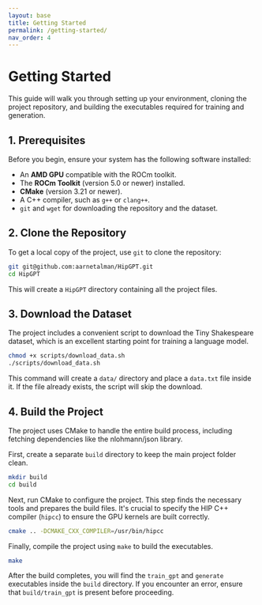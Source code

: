 ```yaml
---
layout: base
title: Getting Started
permalink: /getting-started/
nav_order: 4
---
```


# Getting Started

This guide will walk you through setting up your environment, cloning the project repository, and building the executables required for training and generation.

## 1\. Prerequisites

Before you begin, ensure your system has the following software installed:

  * An **AMD GPU** compatible with the ROCm toolkit.
  * The **ROCm Toolkit** (version 5.0 or newer) installed.
  * **CMake** (version 3.21 or newer).
  * A C++ compiler, such as `g++` or `clang++`.
  * `git` and `wget` for downloading the repository and the dataset.

## 2\. Clone the Repository

To get a local copy of the project, use `git` to clone the repository:

```bash
git git@github.com:aarnetalman/HipGPT.git
cd HipGPT
```

This will create a `HipGPT` directory containing all the project files.

## 3\. Download the Dataset

The project includes a convenient script to download the Tiny Shakespeare dataset, which is an excellent starting point for training a language model.

```bash
chmod +x scripts/download_data.sh
./scripts/download_data.sh
```

This command will create a `data/` directory and place a `data.txt` file inside it. If the file already exists, the script will skip the download.

## 4\. Build the Project

The project uses CMake to handle the entire build process, including fetching dependencies like the nlohmann/json library.

First, create a separate `build` directory to keep the main project folder clean.

```bash
mkdir build
cd build
```

Next, run CMake to configure the project. This step finds the necessary tools and prepares the build files. It's crucial to specify the HIP C++ compiler (`hipcc`) to ensure the GPU kernels are built correctly.

```bash
cmake .. -DCMAKE_CXX_COMPILER=/usr/bin/hipcc
```

Finally, compile the project using `make` to build the executables.

```bash
make
```

After the build completes, you will find the `train_gpt` and `generate` executables inside the `build` directory. If you encounter an error, ensure that `build/train_gpt` is present before proceeding.